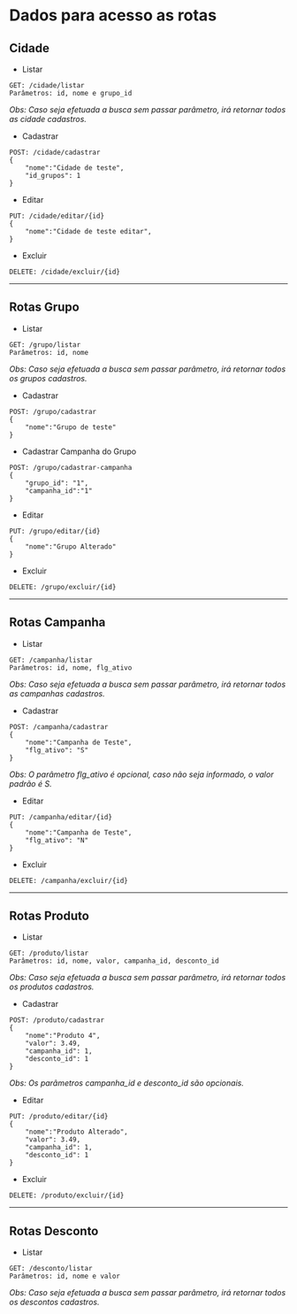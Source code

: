 # Dados para acesso as rotas

## Cidade

* Listar
```
GET: /cidade/listar
Parâmetros: id, nome e grupo_id
```
*Obs: Caso seja efetuada a busca sem passar parâmetro, irá retornar todos as cidade cadastros.*
* Cadastrar
```
POST: /cidade/cadastrar
{
    "nome":"Cidade de teste",
    "id_grupos": 1
}
```

* Editar
```
PUT: /cidade/editar/{id}
{
    "nome":"Cidade de teste editar",
}
```

* Excluir 
```
DELETE: /cidade/excluir/{id}
```
-----
## Rotas Grupo

* Listar 
```
GET: /grupo/listar
Parâmetros: id, nome
```
*Obs: Caso seja efetuada a busca sem passar parâmetro, irá retornar todos os grupos cadastros.*

* Cadastrar
```
POST: /grupo/cadastrar
{
    "nome":"Grupo de teste"
}
```

* Cadastrar Campanha do Grupo
```
POST: /grupo/cadastrar-campanha
{
    "grupo_id": "1",
    "campanha_id":"1"
}
```

* Editar
```
PUT: /grupo/editar/{id}
{
    "nome":"Grupo Alterado"    
}
```

* Excluir 
```
DELETE: /grupo/excluir/{id}
```

-------------

## Rotas Campanha

* Listar 
```
GET: /campanha/listar
Parâmetros: id, nome, flg_ativo
```

*Obs: Caso seja efetuada a busca sem passar parâmetro, irá retornar todos as campanhas cadastros.*

* Cadastrar
```
POST: /campanha/cadastrar
{ 
    "nome":"Campanha de Teste",
    "flg_ativo": "S"
}
```
*Obs: O parâmetro flg_ativo é opcional, caso não seja informado, o valor padrão é S.*

* Editar
```
PUT: /campanha/editar/{id}
{
    "nome":"Campanha de Teste",
    "flg_ativo": "N"    
}
```
* Excluir 
```
DELETE: /campanha/excluir/{id}
```
-------------
## Rotas Produto

* Listar 
```
GET: /produto/listar
Parâmetros: id, nome, valor, campanha_id, desconto_id
```

*Obs: Caso seja efetuada a busca sem passar parâmetro, irá retornar todos os produtos cadastros.*

* Cadastrar
```
POST: /produto/cadastrar
{
    "nome":"Produto 4",
    "valor": 3.49,
    "campanha_id": 1,
    "desconto_id": 1
}
```
*Obs: Os parâmetros campanha_id e desconto_id são opcionais.*
* Editar
```
PUT: /produto/editar/{id}
{
    "nome":"Produto Alterado",
    "valor": 3.49,
    "campanha_id": 1,
    "desconto_id": 1   
}
```
* Excluir 
```
DELETE: /produto/excluir/{id}
```
----------
## Rotas Desconto

* Listar 
```
GET: /desconto/listar
Parâmetros: id, nome e valor
```

*Obs: Caso seja efetuada a busca sem passar parâmetro, irá retornar todos os descontos cadastros.*
